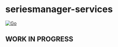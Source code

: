 # seriesmanager-services

[![Go](https://github.com/1-irdA/seriesmanager-services/actions/workflows/go.yml/badge.svg)](https://github.com/1-irdA/seriesmanager-services/actions/workflows/go.yml)

## WORK IN PROGRESS